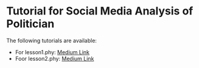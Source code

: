 # Tutorial for Social Media Analysis of Politician

The following tutorials are available:

* For lesson1.phy: [Medium Link](https://medium.com/@talfco/python-tutorial-retrieve-a-list-of-swiss-government-members-from-twitter-d5f999555f98)
* Foor lesson2.phy: [Medium Link](https://medium.com/@talfco/python-tutorial-government-social-media-analyser-class-build-out-12858190b284)
